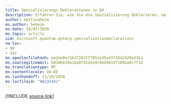 ```yaml
---
title: Spezialisierungs Deklarationen in Q#
description: Erfahren Sie, wie Sie die Spezialisierung deklarieren, um bestimmte Funktions tüktoren in- Q# Vorgängen
author: bettinaheim
ms.author: beheim
ms.date: 10/07/2020
ms.topic: article
uid: microsoft.quantum.qsharp.specializationdeclarations
no-loc:
- Q#
- $$v
ms.openlocfilehash: ee2ee0ec5b27262ff7952a35ed3f2842429a31ba
ms.sourcegitcommit: b930bb59a1ba8f41d2edc9ed98197109aa8c7f1b
ms.translationtype: MT
ms.contentlocale: de-DE
ms.lasthandoff: 11/26/2020
ms.locfileid: "96233341"
---
```

<!-- 
# Specialization declarations in Q#
-->

[!INCLUDE [source link](~/includes/qsharp-language/Specifications/Language/1_ProgramStructure/4_SpecializationDeclarations.md)]

